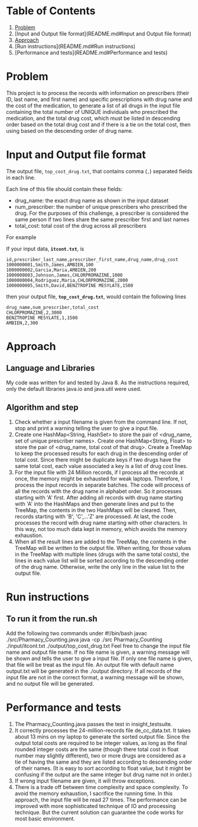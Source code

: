 # Table of Contents
1. [Problem](README.md#problem)
2. [Input and Output file format](README.md#Input and Output file format)
5. [Approach](README.md#Approach)
6. [Run instructions](README.md#Run instructions)
7. [Performance and tests](README.md#Performance and tests)

# Problem

This project is to process the records with information on prescribers (their ID, last name, and first name) and specific prescriptions with drug name and the cost of the medication, to generate a list of all drugs in the input file containing the total number of UNIQUE individuals who prescribed the medication, and the total drug cost, which must be listed in descending order based on the total drug cost and if there is a tie on the total cost, then using based on the descending order of drug name.


# Input and Output file format

The output file, `top_cost_drug.txt`, that contains comma (`,`) separated fields in each line.

Each line of this file should contain these fields:
* drug_name: the exact drug name as shown in the input dataset
* num_prescriber: the number of unique prescribers who prescribed the drug. For the purposes of this challenge, a prescriber is considered the same person if two lines share the same prescriber first and last names
* total_cost: total cost of the drug across all prescribers

For example

If your input data, **`itcont.txt`**, is
```
id,prescriber_last_name,prescriber_first_name,drug_name,drug_cost
1000000001,Smith,James,AMBIEN,100
1000000002,Garcia,Maria,AMBIEN,200
1000000003,Johnson,James,CHLORPROMAZINE,1000
1000000004,Rodriguez,Maria,CHLORPROMAZINE,2000
1000000005,Smith,David,BENZTROPINE MESYLATE,1500
```

then your output file, **`top_cost_drug.txt`**, would contain the following lines
```
drug_name,num_prescriber,total_cost
CHLORPROMAZINE,2,3000
BENZTROPINE MESYLATE,1,1500
AMBIEN,2,300
```

# Approach
## Language and Libraries
My code was written for and tested by Java 8. As the instructions required, only the default libraries java.io and java.util were used.

## Algorithm and step
1. Check whether a input filename is given from the command line. If not, stop and print a warning telling the user to give a input file.
2. Create one HashMap<String, HashSet<String>> to store the pair of <drug_name, set of unique prescriber names>. Create one HashMap<String, Float> to store the pair of <drug_name, total cost of that drug>. Create a TreeMap to keep the processed results for each drug in the descending order of total cost. Since there might be duplicate keys if two drugs have the same total cost, each value associated a key is a list of drug cost lines.
3. For the input file with 24 Million records, if I process all the records at once, the memory might be exhausted for weak laptops. Therefore, I process the input records in separate batches. The code will process of all the records with the drug name in alphabet order. So it processes starting with 'A' first. After adding all records with drug name starting with 'A' into the HashMaps and then generate lines and put to the TreeMap, the contents in the two HashMaps will be cleared. Then, records starting with 'B', 'C',...'Z' are processed. At last, the code processes the record with drug name starting with other characters. In this way, not too much data kept in memory, which avoids the memory exhaustion.
4. When all the result lines are added to the TreeMap, the contents in the TreeMap will be written to the output file. When writing, for those values in the TreeMap with multiple lines (drugs with the same total costs), the lines in each value list will be sorted according to the descending order of the drug name. Otherwise, write the only line in the value list to the output file.

# Run instructions
## To run it from the run.sh
Add the following two commands under #!/bin/bash
javac ./src/Pharmacy_Counting.java
java -cp ./src Pharmacy_Counting ./input/itcont.txt ./output/top_cost_drug.txt
Feel free to change the input file name and output file name.
If no file name is given, a warning message will be shown and tells the user to give a input file.
If only one file name is given, that file will be treat as the input file. An output file with default name output.txt will be generated in the ./output directory.
If all records of the input file are not in the correct format, a warning message will be shown, and no output file will be generated.


# Performance and tests
1. The Pharmacy_Counting.java passes the test in insight_testsuite.
2. It correctly processes the 24-million-records file de_cc_data.txt. It takes about 13 mins on my laptop to generate the sorted output file. Since the output total costs are required to be integer values, as long as the final rounded integer costs are the same (though there total cost in float number may slightly different), two or more drugs are considered as a tie of having the same and they are listed according to descending order of their names. (It is easy to sort according to float value, but it might be confusing if the output are the same integer but drug name not in order.)
3. If wrong input filename are given, it will throw exceptions.
4. There is a trade off between time complexity and space complexity. To avoid the memory exhaustion, I sacrifice the running time. In this approach, the input file will be read 27 times.
The performance can be improved with more sophisticated technique of IO and processing technique. But the current solution can guarantee the code works for most basic environment.
